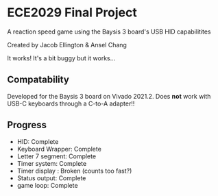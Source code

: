 # ECE2029 Final Project
A reaction speed game using the Baysis 3 board's USB HID capabilitites

Created by Jacob Ellington & Ansel Chang

It works! It's a bit buggy but it works...

## Compatability
Developed for the Baysis 3 board on Vivado 2021.2.
Does **not** work with USB-C keyboards through a C-to-A adapter!!

## Progress
- HID: Complete
- Keyboard Wrapper: Complete
- Letter 7 segment: Complete
- Timer system: Complete
- Timer display : Broken (counts too fast?)
- Status output: Complete
- game loop: Complete

